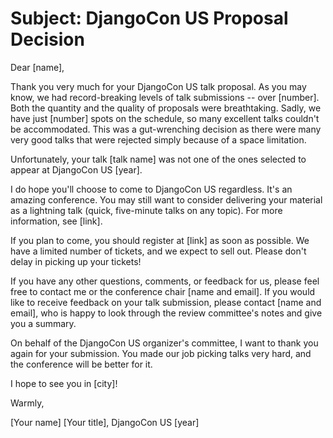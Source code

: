 # Subject: DjangoCon US Proposal Decision
Dear [name],

Thank you very much for your DjangoCon US talk proposal. As you may know, we had record-breaking levels of talk submissions -- over [number]. Both the quantity and the quality of proposals were breathtaking. Sadly, we have just [number] spots on the schedule, so many excellent talks couldn't be accommodated. This was a gut-wrenching decision as there were many very good talks that were rejected simply because of a space limitation. 

Unfortunately, your talk [talk name] was not one of the ones selected to appear at DjangoCon US [year].

I do hope you'll choose to come to DjangoCon US regardless. It's an amazing conference. You may still want to consider delivering your material as a lightning talk (quick, five-minute talks on any topic). For more information, see [link]. 

If you plan to come, you should register at [link] as soon as possible. We have a limited number of tickets, and we expect to sell out. Please don't delay in picking up your tickets!

If you have any other questions, comments, or feedback for us, please feel free to contact me or the conference chair [name and email]. If you would like to receive feedback on your talk submission, please contact [name and email], who is happy to look through the review committee's notes and give you a summary.

On behalf of the DjangoCon US organizer's committee, I want to thank you again for your submission. You made our job picking talks very hard, and the conference will be better for it.

I hope to see you in [city]!

Warmly, 

[Your name] 
[Your title], DjangoCon US [year]
